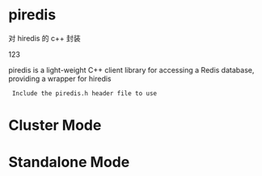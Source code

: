 # piredis

对 hiredis 的 c++ 封装

123

piredis is a light-weight C++ client library for accessing a Redis database, providing a wrapper for hiredis

` Include the piredis.h header file to use`

# Cluster Mode

# Standalone Mode
